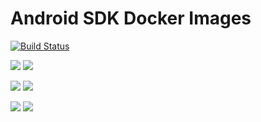 # Android SDK Docker Images

[![Build Status](https://api.cirrus-ci.com/github/cirruslabs/docker-images-android.svg)](https://cirrus-ci.com/github/cirruslabs/docker-images-android)
 
[![](https://images.microbadger.com/badges/version/cirrusci/android-sdk:tools.svg)](https://microbadger.com/images/cirrusci/android-sdk:tools) [![](https://images.microbadger.com/badges/image/cirrusci/android-sdk:tools.svg)](https://microbadger.com/images/cirrusci/android-sdk:tools)

[![](https://images.microbadger.com/badges/version/cirrusci/android-sdk:34.svg)](https://microbadger.com/images/cirrusci/android-sdk:34) [![](https://images.microbadger.com/badges/image/cirrusci/android-sdk:34.svg)](https://microbadger.com/images/cirrusci/android-sdk:34)

[![](https://images.microbadger.com/badges/version/cirrusci/android-sdk:34-ndk.svg)](https://microbadger.com/images/cirrusci/android-sdk:34-ndk) [![](https://images.microbadger.com/badges/image/cirrusci/android-sdk:34-ndk.svg)](https://microbadger.com/images/cirrusci/android-sdk:34-ndk)
 
